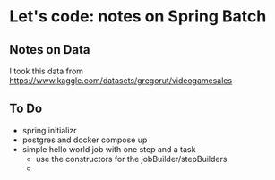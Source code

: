# Let's code: notes on Spring Batch


## Notes on Data
I took this data from https://www.kaggle.com/datasets/gregorut/videogamesales 

## To Do
- spring initializr
- postgres and docker compose up 
- simple hello world job with one step and a task 
	- use the constructors for the jobBuilder/stepBuilders
	- 

